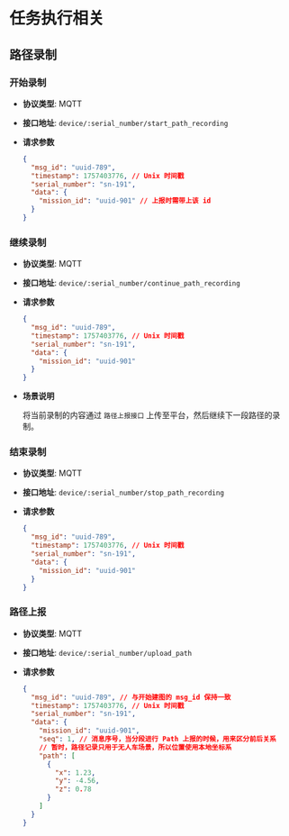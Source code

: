 # 任务执行相关

## 路径录制

### 开始录制

- **协议类型**: MQTT
- **接口地址**: `device/:serial_number/start_path_recording`
- **请求参数**

  ```json
  {
    "msg_id": "uuid-789",
    "timestamp": 1757403776, // Unix 时间戳
    "serial_number": "sn-191",
    "data": {
      "mission_id": "uuid-901" // 上报时需带上该 id
    }
  }
  ```

### 继续录制

- **协议类型**: MQTT
- **接口地址**: `device/:serial_number/continue_path_recording`
- **请求参数**

  ```json
  {
    "msg_id": "uuid-789",
    "timestamp": 1757403776, // Unix 时间戳
    "serial_number": "sn-191",
    "data": {
      "mission_id": "uuid-901"
    }
  }
  ```

- **场景说明**

  将当前录制的内容通过 `路径上报接口` 上传至平台，然后继续下一段路径的录制。

### 结束录制

- **协议类型**: MQTT
- **接口地址**: `device/:serial_number/stop_path_recording`
- **请求参数**

  ```json
  {
    "msg_id": "uuid-789",
    "timestamp": 1757403776, // Unix 时间戳
    "serial_number": "sn-191",
    "data": {
      "mission_id": "uuid-901"
    }
  }
  ```

### 路径上报

- **协议类型**: MQTT
- **接口地址**: `device/:serial_number/upload_path`
- **请求参数**

  ```json
  {
    "msg_id": "uuid-789", // 与开始建图的 msg_id 保持一致
    "timestamp": 1757403776, // Unix 时间戳
    "serial_number": "sn-191",
    "data": {
      "mission_id": "uuid-901",
      "seq": 1, // 消息序号，当分段进行 Path 上报的时候，用来区分前后关系
      // 暂时，路径记录只用于无人车场景，所以位置使用本地坐标系
      "path": [
        {
          "x": 1.23,
          "y": -4.56,
          "z": 0.78
        }
      ]
    }
  }
  ```
